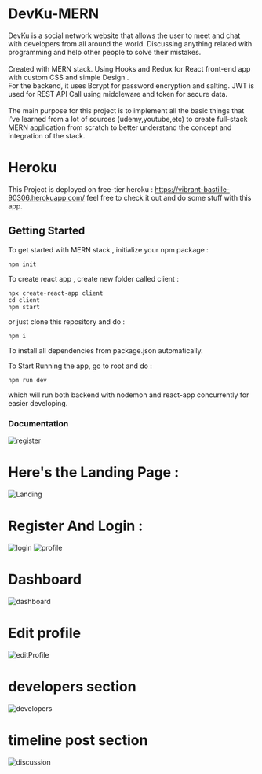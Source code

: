 # DevKu-MERN
DevKu is a social network website that allows the user to meet and chat with developers from all around the world. Discussing anything related with programming and help other people to solve their mistakes. <br><br>
Created with MERN stack. Using Hooks and Redux for React front-end app with custom CSS and simple Design .
<br>
For the backend, it uses Bcrypt for password encryption and salting. JWT is used for REST API Call using middleware and token for secure data. 
<br><br>
The main purpose for this project is to implement all the basic things that i've learned from a lot of sources (udemy,youtube,etc) to create full-stack MERN application from scratch to better understand the concept and integration of the stack. 
<br>
# Heroku
This Project is deployed on free-tier heroku :
https://vibrant-bastille-90306.herokuapp.com/
feel free to check it out and do some stuff with this app.
## Getting Started

To get started with MERN stack , initialize your npm package :
```
npm init
```
To create react app , create new folder called client :
```
npx create-react-app client
cd client
npm start
```
or just clone this repository and do :
```
npm i
```
To install all dependencies from package.json automatically.

To Start Running the app, go to root and do :
```
npm run dev
```
which will run both backend with nodemon and react-app concurrently for easier developing.

### Documentation

![register](https://user-images.githubusercontent.com/47879766/87720857-c5e56100-c7df-11ea-9496-91b7dcdae4cf.png)
# Here's the Landing Page :
![Landing](https://user-images.githubusercontent.com/47879766/87720844-c3830700-c7df-11ea-8f24-f8d3dfafc4a1.png)
# Register And Login :
![login](https://user-images.githubusercontent.com/47879766/87720851-c54cca80-c7df-11ea-9ae0-7031e53e2007.png)
![profile](https://user-images.githubusercontent.com/47879766/87720853-c54cca80-c7df-11ea-83ae-1fd08d8cb232.png)
# Dashboard
![dashboard](https://user-images.githubusercontent.com/47879766/87720832-c0881680-c7df-11ea-8c26-e209799af8fe.png)
# Edit profile
![editProfile](https://user-images.githubusercontent.com/47879766/87720841-c3830700-c7df-11ea-96fa-b7fda43142a9.png)
# developers section
![developers](https://user-images.githubusercontent.com/47879766/87720837-c251da00-c7df-11ea-8dc6-392c07626613.png)
# timeline post section
![discussion](https://user-images.githubusercontent.com/47879766/87720839-c2ea7080-c7df-11ea-95c1-d38ebbaaf273.png)
 

